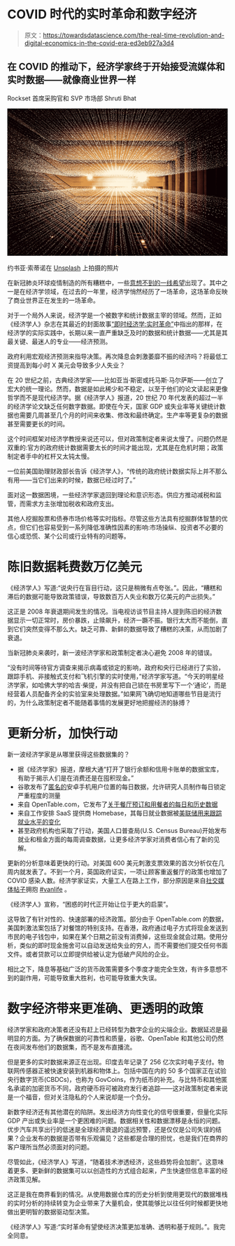 # COVID 时代的实时革命和数字经济

> 原文：<https://towardsdatascience.com/the-real-time-revolution-and-digital-economics-in-the-covid-era-ed3eb927a3d4>

## 在 COVID 的推动下，经济学家终于开始接受流媒体和实时数据——就像商业世界一样

Rockset 首席采购官和 SVP 市场部 Shruti Bhat

![](img/4b3aa8e47ef4aec4e3b84e68202b6b7f.png)

约书亚·索蒂诺在 [Unsplash](https://unsplash.com/s/photos/data-analytics?utm_source=unsplash&utm_medium=referral&utm_content=creditCopyText) 上拍摄的照片

在新冠肺炎环球疫情制造的所有糟糕中，一些[意想不到的一线希望](https://www.predictiveindex.com/blog/covid-19-silver-linings/)出现了。其中之一是在经济学领域，在过去的一年里，经济学悄然经历了一场革命，这场革命反映了商业世界正在发生的一场革命。

对于一个局外人来说，经济学是一个被数字和统计数据主宰的领域。然而，正如《经济学人》杂志在其最近的封面故事[“即时经济学:实时革命”](https://www.economist.com/leaders/2021/10/23/a-real-time-revolution-will-up-end-the-practice-of-macroeconomics)中指出的那样，在经济学的实际实践中，长期以来一直严重缺乏及时的数据和统计数据——尤其是其最关键、最迷人的专业——经济预测。

政府利用宏观经济预测来指导决策。再次降息会刺激萎靡不振的经济吗？将最低工资提高到每小时 X 美元会导致多少人失业？

在 20 世纪之前，古典经济学家——比如亚当·斯密或托马斯·马尔萨斯——创立了宏大的统一理论。然而，数据是如此稀少和不稳定，以至于他们的论文读起来更像哲学而不是现代经济学。据《经济学人》报道，20 世纪 70 年代发表的超过一半的经济学论文缺乏任何数字数据。即使在今天，国家 GDP 或失业率等关键统计数据也需要几周甚至几个月的时间来收集、修改和最终确定。生产率等更复杂的数据甚至需要更长的时间。

这个时间框架对经济学教授来说还可以，但对政策制定者来说太慢了。问题仍然是双重的:官方的政府统计数据需要太长的时间才能出现，尤其是在危机时期；政策制定者手中的杠杆又太钝太慢。

一位前美国助理财政部长告诉《经济学人》，“传统的政府统计数据实际上并不那么有用——当它们出来的时候，数据已经过时了。”

面对这一数据困境，一些经济学家退回到理论和意识形态。供应方推动减税和监管，而需求方主张增加税收和政府支出。

其他人挖掘股票和债券市场价格等实时指标。尽管这些方法具有挖掘群体智慧的优点，但它们也容易受到一系列降低准确性因素的影响:市场操纵、投资者不必要的信心或恐慌、某个公司或行业特有的问题等。

# 陈旧数据耗费数万亿美元

《经济学人》写道:“说央行在盲目行动，这只是稍微有点夸张。”。因此，“糟糕和滞后的数据可能导致政策错误，导致数百万人失业和数万亿美元的产出损失。”

这正是 2008 年衰退期间发生的情况。当电视访谈节目主持人提到陈旧的经济数据显示一切正常时，房价暴跌，止赎飙升，经济一蹶不振。银行太大而不能倒，直到它们突然变得不那么大。缺乏可靠、新鲜的数据导致了糟糕的决策，从而加剧了衰退。

当新冠肺炎来袭时，新一波经济学家和政策制定者决心避免 2008 年的错误。

“没有时间等待官方调查来揭示病毒或锁定的影响，政府和央行已经进行了实验，跟踪手机、非接触式支付和飞机引擎的实时使用，”经济学家写道。“今天的明星经济学家，如哈佛大学的哈吉·柴提，并没有把自己锁在书房里写下一个‘通论’，而是经营着人员配备齐全的实验室来处理数据。”如果网飞确切地知道哪些节目是流行的，为什么政策制定者不能随着事情的发展更好地把握经济的脉搏？

# 更新分析，加快行动

新一波经济学家是从哪里获得这些数据集的？

*   据《经济学家》报道，摩根大通“打开了银行余额和信用卡账单的数据宝库，有助于揭示人们是在消费还是在囤积现金。”
*   谷歌发布了[匿名的](https://www.google.com/covid19/mobility/)安卓手机用户位置的每日数据，允许研究人员制作每日锁定严重程度的测量
*   来自 OpenTable.com，它发布了[关于餐厅预订和用餐者的每日和历史数据](https://www.opentable.com/state-of-industry)
*   来自工作安排 SaaS 提供商 Homebase，其每日就业数据被[美联储用来跟踪就业水平的变化](https://research.stlouisfed.org/publications/review/2021/08/16/assessing-labor-market-conditions-using-high-frequency-data)
*   甚至政府机构也采取了行动，美国人口普查局(U.S. Census Bureau)开始发布就业和租金方面的每周调查数据，让更多经济学家对消费者信心有了新的见解。

更新的分析意味着更快的行动。对美国 600 美元刺激支票效果的首次分析仅在几周内就发表了。不到一个月，英国政府证实，一项让顾客重返餐厅的政策也增加了 COVID 感染人数。经济学家证实，大量工人在路上工作，部分原因是来自[社交媒体帖子](https://www.workandmoney.com/s/van-life-facts-61aa4310594e4dfa)拥抱 [#vanlife](https://twitter.com/hashtag/vanlife) 。

《经济学人》宣称，“困惑的时代正开始让位于更大的启蒙”。

这导致了有针对性的、快速部署的经济政策。部分由于 OpenTable.com 的数据，美国刺激法案包括了对餐馆的特别支持。在香港，政府通过电子方式将现金发送到市民的电子钱包中，如果在某个日期之前没有消费掉，这些现金就会过期。使用分析，类似的即时现金施舍可以自动发送给失业的穷人，而不需要他们提交任何书面文件。或者贷款可以立即提供给被认定为低破产风险的企业。

相比之下，降息等基础广泛的货币政策需要多个季度才能完全生效，有许多意想不到的副作用，可能导致重大胜利，也可能导致重大失误。

# 数字经济带来更准确、更透明的政策

经济学家和政府决策者还没有赶上已经转型为数字企业的尖端企业。数据延迟是最明显的方面。为了确保数据的可靠性和质量，谷歌、OpenTable 和其他公司仍然在夜间发布他们的数据集，而不是发布直播流。

但是更多的实时数据来源正在出现。印度去年记录了 256 亿次实时电子支付。物联网传感器正被快速安装到机器和物体上。包括中国在内的 50 多个国家正在试验央行数字货币(CBDCs)，也称为 GovCoins，作为纸币的补充。与比特币和其他匿名承诺的加密货币不同，政府硬币将可被政府发行者追踪——这对政策制定者来说是一个福音，但对关注隐私的个人来说却是一个负分。

新数字经济还有其他潜在的陷阱。发出经济方向性变化的信号很重要，但量化实际 GDP 产出或失业率是一个更困难的问题。数据相关性和数据漂移是永恒的问题。优步汽车共享出行的低迷是全球经济衰退的遥远预警，还是仅仅是公司失误的结果？企业发布的数据是否带有乐观偏见？这些都是合理的担忧，也是我们在商界的客户理所当然必须面对的问题。

尽管如此，《经济学人》写道，“随着技术渗透经济，这些趋势将会加剧”。这意味着更多、更新鲜的数据集可以以创造性的方式组合起来，产生快速但信息丰富的经济政策见解。

这正是我在商界看到的情况。从使用数据仓库的历史分析到使用更现代的数据堆栈的实时分析的持续转变为企业带来了大量机会，使其能够比以往任何时候都更快地做出更明智的数据驱动型决策。

《经济学人》写道:“实时革命有望使经济决策更加准确、透明和基于规则。”。我完全同意。